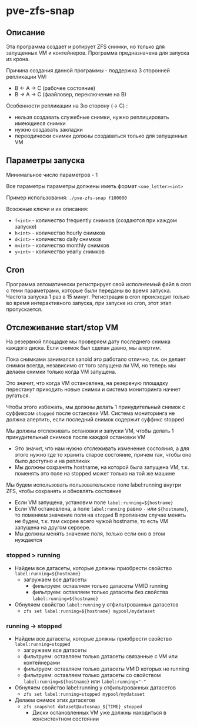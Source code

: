 # pve-zfs-snap
## Описание
Эта программа создает и ротирует ZFS снимки, но только для запущенных VM и контейнеров.
Программа предназначена для запуска из крона.

Причина создания данной программы - поддержка 3 сторонней репликации VM:
- B <- A -> C (рабочее состояние)
- B -> A -> C (фаэйловер, переключение на B)

Особенности репликации на 3ю сторону (-> C) :
- нельзя создавать служебные снимки, нужно реплицировать имеющиеся снимки
- нужно создавать закладки
- переодически снимки должны создаваться только для запущенных VM

## Параметры запуска
Минимальное число параметров - 1

Все параметры параметры должены иметь формат `<one_letter><int>`

Пример использования: `./pve-zfs-snap f100000`

Возожные ключи и их описания:
- `f<int>` - количество frequently снимков (создаются при каждом запуске)
- `h<int>` - количество hourly снимков
- `d<int>` - количество daily снимков
- `m<int>` - количество monthly снимков
- `y<int>` - количество yearly снимков

## Cron
Программа автоматически регистрирует свой исполняемый файл в cron с теми параметрами, которые были переданы во время запуска.
Частота запуска 1 раз в 15 минут. 
Регистрация в cron происходит только во время интерактивного запуска, при запуске из cron, этот этап пропускается.

## Отслеживание start/stop VM
На резервной площадке мы проверяем дату последнего снимка каждого диска. Если снимок был сделан давно, мы алертим.

Пока снимками занимался sanoid это работало отлично, т.к. он делает снимки всегда,
независимо от того запущена ли VM, но теперь мы делаем снимки только когда VM запущена.

Это значит, что когда VM остановлена, на резервную площадку перестанут приходить новые снимки и система мониторинга начнет ругаться.

Чтобы этого избежать, мы должны делать 1 принудительный снимок c суффиксом `stopped` после остановки VM. 
Система мониторинга не должна алертить, если последний снимок содержит суффикс stopped

Мы должны отслеживать остановки и запуски VM, чтобы делать 1 принудительный снимков после каждой остановки VM
- Это значит, что нам нужно отслеживать изменение состояния, а для этого нужно где то хранить старое состояние, причем так, чтобы оно было доступно и на репликах
- Мы должны сохранять hostname, на которой была запущена VM, т.к. поменять это поле на stopped может только на той же машине

Мы будем использовать пользовательское поле label:running внутри ZFS, чтобы сохранять и обновлять состояние
* Если VM запущена, установим поле `label:running=${hostname}`
* Если VM остановлена, а поле `label:running` равно `-` или `${hostname}`, то поменяем значение поля на `stopped`
В противном случае менять не будем, т.к. там скорее всего чужой hostname, то есть VM запущена на другом сервере.
* Мы должны менять значение поля, только если оно в этом нуждается

### stopped > running
- Найдем все датасеты, которые должны приобрести свойство `label:running=${hostname}`
  - загружаем все датасеты
	- фильтруем: оставляем только датасеты VMID running
	- фильтруем: оставляем только датасеты без свойства `label:running=${hostname}`
- Обнуляем свойство `label:running` у отфильтрованных датасетов
	- `zfs set label:running=${hostname} mypool/mydataset`

### running -> stopped
- Найдем все датасеты, которые должны приобрести свойство `label:running=stopped`
	- загружаем все датасеты
	- фильтруем: оставляем только датасеты связанные с VM или контейнерами
	- фильтруем: оставляем только датасеты VMID которых не running
	- фильтруем: оставляем только датасеты со свойством `label:running=${hostname}` или `label:running="-"`
- Обнуляем свойство label:running у отфильтрованных датасетов
	- `zfs set label:running=stopped mypool/mydataset`
- Делаем снимок этих датасетов
	- `zfs snapshot dataset@autosnap_${TIME}_stopped`
		- Диски остановленных VM уже должны находиться в консистентном состоянии